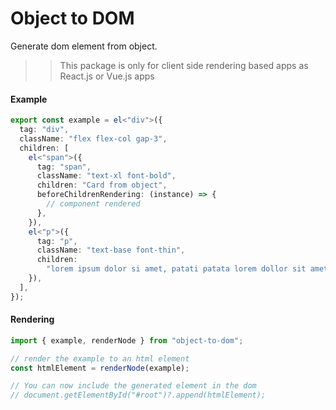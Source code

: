 # Object to DOM
Generate dom element from object.

>> This package is only for client side rendering based apps as React.js or Vue.js apps

#### Example

```typescript
export const example = el<"div">({
  tag: "div",
  className: "flex flex-col gap-3",
  children: [
    el<"span">({
      tag: "span",
      className: "text-xl font-bold",
      children: "Card from object",
      beforeChildrenRendering: (instance) => {
        // component rendered
      },
    }),
    el<"p">({
      tag: "p",
      className: "text-base font-thin",
      children:
        "lorem ipsum dolor si amet, patati patata lorem dollor sit amet, fuck religion so on and so fort.",
    }),
  ],
});
```

#### Rendering

```typescript
import { example, renderNode } from "object-to-dom";

// render the example to an html element
const htmlElement = renderNode(example);

// You can now include the generated element in the dom
// document.getElementById("#root")?.append(htmlElement);
```